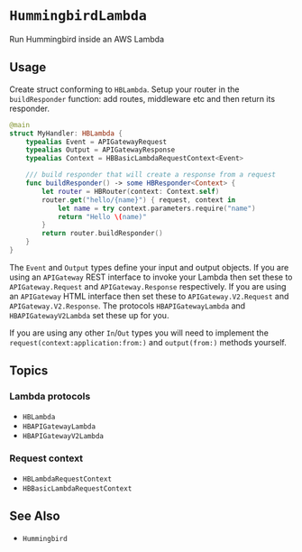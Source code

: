 # ``HummingbirdLambda``

Run Hummingbird inside an AWS Lambda

## Usage

Create struct conforming to `HBLambda`. Setup your router in the `buildResponder` function: add routes, middleware etc and then return its responder.

```swift
@main
struct MyHandler: HBLambda {
    typealias Event = APIGatewayRequest
    typealias Output = APIGatewayResponse
    typealias Context = HBBasicLambdaRequestContext<Event>

    /// build responder that will create a response from a request
    func buildResponder() -> some HBResponder<Context> {
        let router = HBRouter(context: Context.self)
        router.get("hello/{name}") { request, context in
            let name = try context.parameters.require("name")
            return "Hello \(name)"
        }
        return router.buildResponder()
    }
}
```

The `Event` and `Output` types define your input and output objects. If you are using an `APIGateway` REST interface to invoke your Lambda then set these to `APIGateway.Request` and `APIGateway.Response` respectively. If you are using an `APIGateway` HTML interface then set these to `APIGateway.V2.Request` and `APIGateway.V2.Response`. The protocols ``HBAPIGatewayLambda`` and ``HBAPIGatewayV2Lambda`` set these up for you.

If you are using any other `In`/`Out` types you will need to implement the `request(context:application:from:)` and `output(from:)` methods yourself.

## Topics

### Lambda protocols

- ``HBLambda``
- ``HBAPIGatewayLambda``
- ``HBAPIGatewayV2Lambda``

### Request context

- ``HBLambdaRequestContext``
- ``HBBasicLambdaRequestContext``

## See Also

- ``Hummingbird``